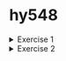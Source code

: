 # hy548
<details>
<summary>Exercise 1</summary>

1. Download the images tagged 1.23.3 and 1.23.3-alpine locally.

>Docker image pull  nginx:1.23.3
>Docker image pull  nginx:1.23.3-alpine

2. Compare the sizes of the two images.

REPOSITORY                TAG             IMAGE ID       CREATED         SIZE
hello-world               latest        	  9c7a54a9a43c   9 months ago    13.3kB
nginx                     	1.23.3         	 ac232364af84   11 months ago   142MB
nginx                     	1.23.3-alpine   	2bc7edbc3cf2   12 months ago   40.7MB

Παρατηρούμε ότι το image nginx-alpine έχει σημαντικά μικρότερο μέγεθος σε σύγκριση με το image nginx. Αυτό οφείλεται στο γεγονός ότι το image nginx-alpine βασίζεται στο Alpine Linux, το οποίο είναι γνωστό για την ελαφρότητά του καθώς περιλαμβάνει μόνο τα απολύτως απαραίτητα για την εκτέλεση της εφαρμογής.

c. Start one of the two images in the background, with the appropriate network
settings to forward port 80 locally and use a browser (or curl or wget) to see that
calls are answered. What is the answer?

> docker run -p 8080:80 -d nginx:1.23.3-alpine
> curl http://127.0.0.1:8080

</details>


<details>

<summary>Exercise 2</summary>


</details>


